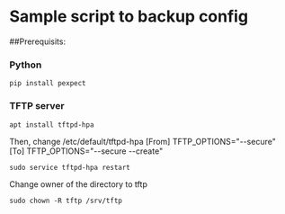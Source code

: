 # Sample script to backup config
##Prerequisits:
### Python
```
pip install pexpect
```

### TFTP server
```
apt install tftpd-hpa
```

Then, change /etc/default/tftpd-hpa
[From] TFTP_OPTIONS="--secure"
[To] TFTP_OPTIONS="--secure --create"

```
sudo service tftpd-hpa restart
```

Change owner of the directory to tftp

```
sudo chown -R tftp /srv/tftp
```

